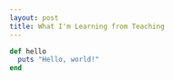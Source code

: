 ```yaml
---
layout: post
title: What I'm Learning from Teaching
---
```




```ruby
def hello
  puts "Hello, world!"
end
```


